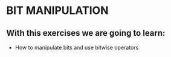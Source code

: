 # BIT MANIPULATION

## With this exercises we are going to learn:

- How to manipulate bits and use bitwise operators
